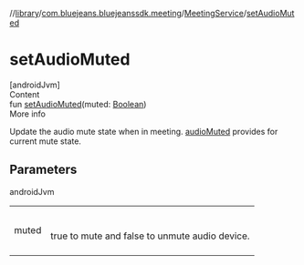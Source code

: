 //[library](../../../index.md)/[com.bluejeans.bluejeanssdk.meeting](../index.md)/[MeetingService](index.md)/[setAudioMuted](set-audio-muted.md)



# setAudioMuted  
[androidJvm]  
Content  
fun [setAudioMuted](set-audio-muted.md)(muted: [Boolean](https://kotlinlang.org/api/latest/jvm/stdlib/kotlin/-boolean/index.html))  
More info  


Update the audio mute state when in meeting. [audioMuted](audio-muted.md) provides for current mute state.



## Parameters  
  
androidJvm  
  
| | |
|---|---|
| <a name="com.bluejeans.bluejeanssdk.meeting/MeetingService/setAudioMuted/#kotlin.Boolean/PointingToDeclaration/"></a>muted| <a name="com.bluejeans.bluejeanssdk.meeting/MeetingService/setAudioMuted/#kotlin.Boolean/PointingToDeclaration/"></a><br><br>true to mute and false to unmute audio device.<br><br>|
  
  



